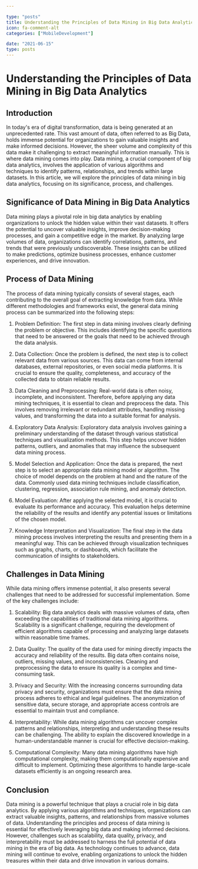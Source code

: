 ```yaml
---

type: "posts"
title: Understanding the Principles of Data Mining in Big Data Analytics
icon: fa-comment-alt
categories: ["MobileDevelopment"]

date: "2021-06-15"
type: posts
---
```





# Understanding the Principles of Data Mining in Big Data Analytics

## Introduction

In today's era of digital transformation, data is being generated at an unprecedented rate. This vast amount of data, often referred to as Big Data, holds immense potential for organizations to gain valuable insights and make informed decisions. However, the sheer volume and complexity of this data make it challenging to extract meaningful information manually. This is where data mining comes into play. Data mining, a crucial component of big data analytics, involves the application of various algorithms and techniques to identify patterns, relationships, and trends within large datasets. In this article, we will explore the principles of data mining in big data analytics, focusing on its significance, process, and challenges.

## Significance of Data Mining in Big Data Analytics

Data mining plays a pivotal role in big data analytics by enabling organizations to unlock the hidden value within their vast datasets. It offers the potential to uncover valuable insights, improve decision-making processes, and gain a competitive edge in the market. By analyzing large volumes of data, organizations can identify correlations, patterns, and trends that were previously undiscoverable. These insights can be utilized to make predictions, optimize business processes, enhance customer experiences, and drive innovation.

## Process of Data Mining

The process of data mining typically consists of several stages, each contributing to the overall goal of extracting knowledge from data. While different methodologies and frameworks exist, the general data mining process can be summarized into the following steps:

1. Problem Definition: The first step in data mining involves clearly defining the problem or objective. This includes identifying the specific questions that need to be answered or the goals that need to be achieved through the data analysis.

2. Data Collection: Once the problem is defined, the next step is to collect relevant data from various sources. This data can come from internal databases, external repositories, or even social media platforms. It is crucial to ensure the quality, completeness, and accuracy of the collected data to obtain reliable results.

3. Data Cleaning and Preprocessing: Real-world data is often noisy, incomplete, and inconsistent. Therefore, before applying any data mining techniques, it is essential to clean and preprocess the data. This involves removing irrelevant or redundant attributes, handling missing values, and transforming the data into a suitable format for analysis.

4. Exploratory Data Analysis: Exploratory data analysis involves gaining a preliminary understanding of the dataset through various statistical techniques and visualization methods. This step helps uncover hidden patterns, outliers, and anomalies that may influence the subsequent data mining process.

5. Model Selection and Application: Once the data is prepared, the next step is to select an appropriate data mining model or algorithm. The choice of model depends on the problem at hand and the nature of the data. Commonly used data mining techniques include classification, clustering, regression, association rule mining, and anomaly detection.

6. Model Evaluation: After applying the selected model, it is crucial to evaluate its performance and accuracy. This evaluation helps determine the reliability of the results and identify any potential issues or limitations of the chosen model.

7. Knowledge Interpretation and Visualization: The final step in the data mining process involves interpreting the results and presenting them in a meaningful way. This can be achieved through visualization techniques such as graphs, charts, or dashboards, which facilitate the communication of insights to stakeholders.

## Challenges in Data Mining

While data mining offers immense potential, it also presents several challenges that need to be addressed for successful implementation. Some of the key challenges include:

1. Scalability: Big data analytics deals with massive volumes of data, often exceeding the capabilities of traditional data mining algorithms. Scalability is a significant challenge, requiring the development of efficient algorithms capable of processing and analyzing large datasets within reasonable time frames.

2. Data Quality: The quality of the data used for mining directly impacts the accuracy and reliability of the results. Big data often contains noise, outliers, missing values, and inconsistencies. Cleaning and preprocessing the data to ensure its quality is a complex and time-consuming task.

3. Privacy and Security: With the increasing concerns surrounding data privacy and security, organizations must ensure that the data mining process adheres to ethical and legal guidelines. The anonymization of sensitive data, secure storage, and appropriate access controls are essential to maintain trust and compliance.

4. Interpretability: While data mining algorithms can uncover complex patterns and relationships, interpreting and understanding these results can be challenging. The ability to explain the discovered knowledge in a human-understandable manner is crucial for effective decision-making.

5. Computational Complexity: Many data mining algorithms have high computational complexity, making them computationally expensive and difficult to implement. Optimizing these algorithms to handle large-scale datasets efficiently is an ongoing research area.

## Conclusion

Data mining is a powerful technique that plays a crucial role in big data analytics. By applying various algorithms and techniques, organizations can extract valuable insights, patterns, and relationships from massive volumes of data. Understanding the principles and process of data mining is essential for effectively leveraging big data and making informed decisions. However, challenges such as scalability, data quality, privacy, and interpretability must be addressed to harness the full potential of data mining in the era of big data. As technology continues to advance, data mining will continue to evolve, enabling organizations to unlock the hidden treasures within their data and drive innovation in various domains.